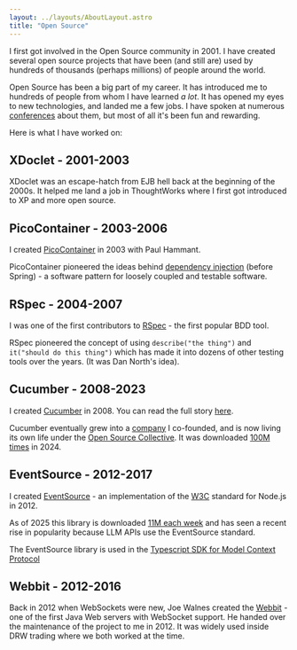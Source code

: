 ```yaml
---
layout: ../layouts/AboutLayout.astro
title: "Open Source"
---
```


I first got involved in the Open Source community in 2001. I have created several open source projects that have been (and still are) used by hundreds of thousands (perhaps millions) of people around the world.

Open Source has been a big part of my career. It has introduced me to hundreds of people from whom I have learned *a lot*. It has opened my eyes to new technologies, and landed me a few jobs. I have spoken at numerous [conferences](/speaking) about them, but most of all it's been fun and rewarding.

Here is what I have worked on:

## XDoclet - 2001-2003

XDoclet was an escape-hatch from EJB hell back at the beginning of the 2000s. It helped me land a job in ThoughtWorks where I first got introduced to XP and more open source.

## PicoContainer - 2003-2006

I created [PicoContainer](http://picocontainer.com/) in 2003 with Paul Hammant.

PicoContainer pioneered the ideas behind [dependency injection](https://www.martinfowler.com/articles/injection.html) (before Spring) - a software pattern for loosely coupled and testable software.

## RSpec - 2004-2007

I was one of the first contributors to [RSpec](https://rspec.info/) - the first popular BDD tool.

RSpec pioneered the concept of using `describe("the thing")` and `it("should do this thing")` which has made it into dozens of other testing tools over the years. (It was Dan North's idea).

## Cucumber - 2008-2023

I created [Cucumber](https://cucumber.io/) in 2008. You can read the full story [here](https://www.quora.com/Why-is-the-Cucumber-tool-for-BDD-named-as-such).

Cucumber eventually grew into a [company](/entrepreneurship) I co-founded, and is now living its own life under the [Open Source Collective](https://opencollective.com/cucumber). It was downloaded [100M times](https://cucumber.io/sponsors) in 2024.

## EventSource - 2012-2017

I created [EventSource](https://www.npmjs.com/package/eventsource) - an implementation of the [W3C](https://html.spec.whatwg.org/multipage/server-sent-events.html#the-eventsource-interface) standard for Node.js in 2012.

As of 2025 this library is downloaded [11M each week](https://www.npmjs.com/package/eventsource) 
and has seen a recent rise in popularity because LLM APIs use the EventSource standard.

The EventSource library is used in the [Typescript SDK for Model Context Protocol](https://github.com/modelcontextprotocol/typescript-sdk/)

## Webbit - 2012-2016

Back in 2012 when WebSockets were new, Joe Walnes created the [Webbit](http://webbitserver.org/) - one of the first Java Web servers with WebSocket support. He handed over the maintenance of the project to me in 2012. It was widely used inside DRW trading where we both worked at the time.
